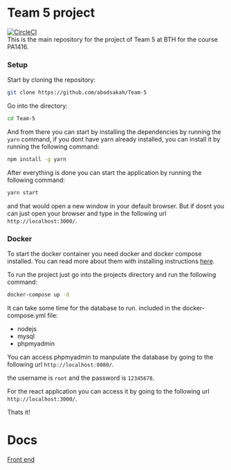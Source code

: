 # Team 5 project
[![CircleCI](https://circleci.com/gh/abodsakah/Team-5/tree/main.svg?style=svg)](https://circleci.com/gh/abodsakah/Team-5/tree/main)
<br>
This is the main repository for the project of Team 5 at BTH for the course PA1416.

### Setup

Start by cloning the repository:
```bash
git clone https://github.com/abodsakah/Team-5
```

Go into the directory:
```bash
cd Team-5
```

And from there you can start by installing the dependencies by running the `yarn` command, if you dont have yarn already installed, you can install it by running the following command:
```bash
npm install -g yarn
```

After everything is done you can start the application by running the following command:
```bash
yarn start
```

and that would open a new window in your default browser. But if dosnt you can just open your browser and type in the following url `http://localhost:3000/`.

### Docker
To start the docker container you need docker and docker compose installed. You can read more about them with installing instructions [here](https://docs.docker.com/compose/install/).

To run the project just go into the projects directory and run the following command:
```bash
docker-compose up -d
```

It can take some time for the database to run.
included in the docker-compose.yml file:
- nodejs
- mysql
- phpmyadmin

You can access phpmyadmin to manpulate the database by going to the following url `http://localhost:8080/`.

the username is `root` and the password is `12345678`.

For the react application you can access it by going to the following url `http://localhost:3000/`.

Thats it!

# Docs
[Front end](https://github.com/abodsakah/Team-5/blob/main/Documentation/frontend.md)
